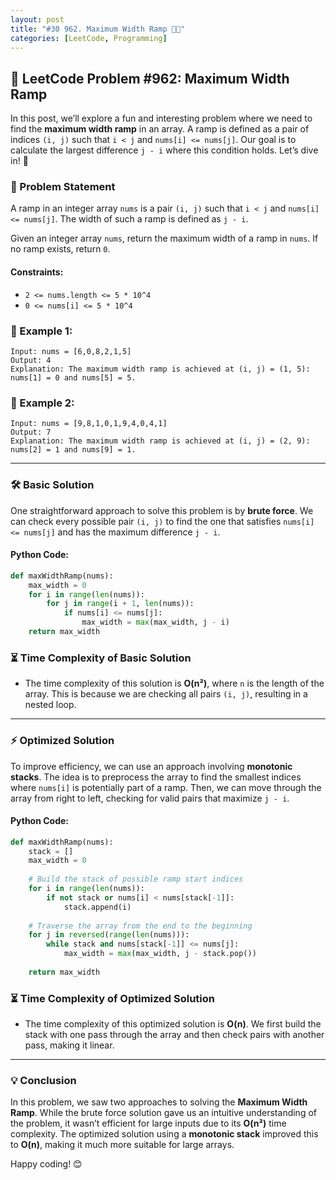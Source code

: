 ```yaml
---
layout: post
title: "#30 962. Maximum Width Ramp 🧠🚀"
categories: [LeetCode, Programming]
---
```


## 🚀 LeetCode Problem #962: Maximum Width Ramp

In this post, we’ll explore a fun and interesting problem where we need to find the **maximum width ramp** in an array. A ramp is defined as a pair of indices `(i, j)` such that `i < j` and `nums[i] <= nums[j]`. Our goal is to calculate the largest difference `j - i` where this condition holds. Let’s dive in! 🌊

### 📝 Problem Statement

A ramp in an integer array `nums` is a pair `(i, j)` such that `i < j` and `nums[i] <= nums[j]`. The width of such a ramp is defined as `j - i`. 

Given an integer array `nums`, return the maximum width of a ramp in `nums`. If no ramp exists, return `0`.

#### Constraints:
- `2 <= nums.length <= 5 * 10^4`
- `0 <= nums[i] <= 5 * 10^4`

### 🌟 Example 1:
```plaintext
Input: nums = [6,0,8,2,1,5]
Output: 4
Explanation: The maximum width ramp is achieved at (i, j) = (1, 5): nums[1] = 0 and nums[5] = 5.
```

### 🌟 Example 2:
```plaintext
Input: nums = [9,8,1,0,1,9,4,0,4,1]
Output: 7
Explanation: The maximum width ramp is achieved at (i, j) = (2, 9): nums[2] = 1 and nums[9] = 1.
```

---

### 🛠️ Basic Solution

One straightforward approach to solve this problem is by **brute force**. We can check every possible pair `(i, j)` to find the one that satisfies `nums[i] <= nums[j]` and has the maximum difference `j - i`.

#### Python Code:
```python
def maxWidthRamp(nums):
    max_width = 0
    for i in range(len(nums)):
        for j in range(i + 1, len(nums)):
            if nums[i] <= nums[j]:
                max_width = max(max_width, j - i)
    return max_width
```

### ⏳ Time Complexity of Basic Solution
- The time complexity of this solution is **O(n²)**, where `n` is the length of the array. This is because we are checking all pairs `(i, j)`, resulting in a nested loop.

---

### ⚡ Optimized Solution

To improve efficiency, we can use an approach involving **monotonic stacks**. The idea is to preprocess the array to find the smallest indices where `nums[i]` is potentially part of a ramp. Then, we can move through the array from right to left, checking for valid pairs that maximize `j - i`.

#### Python Code:
```python
def maxWidthRamp(nums):
    stack = []
    max_width = 0
    
    # Build the stack of possible ramp start indices
    for i in range(len(nums)):
        if not stack or nums[i] < nums[stack[-1]]:
            stack.append(i)
    
    # Traverse the array from the end to the beginning
    for j in reversed(range(len(nums))):
        while stack and nums[stack[-1]] <= nums[j]:
            max_width = max(max_width, j - stack.pop())
    
    return max_width
```

### ⏳ Time Complexity of Optimized Solution
- The time complexity of this optimized solution is **O(n)**. We first build the stack with one pass through the array and then check pairs with another pass, making it linear.

---

### 💡 Conclusion

In this problem, we saw two approaches to solving the **Maximum Width Ramp**. While the brute force solution gave us an intuitive understanding of the problem, it wasn’t efficient for large inputs due to its **O(n²)** time complexity. The optimized solution using a **monotonic stack** improved this to **O(n)**, making it much more suitable for large arrays.

Happy coding! 😊
